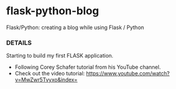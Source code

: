 # flask-python-blog
Flask/Python: creating a blog while using Flask / Python 

### DETAILS
Starting to build my first FLASK application.
- Following Corey Schafer tutorial from his YouTube channel.
- Check out the video tutorial: https://www.youtube.com/watch?v=MwZwr5Tvyxo&index=

